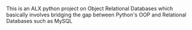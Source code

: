 This is an ALX python project on Object Relational Databases which basically involves bridging the gap between Python's OOP and Relational Databases such as MySQL
